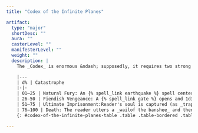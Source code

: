 ```yaml
---
title: "Codex of the Infinite Planes"

artifact:
  type: "major"
  shortDesc: ""
  aura: ""
  casterLevel: ""
  manifesterLevel: ""
  weight: ""
  description: |
    The _Codex_ is enormous &ndash; supposedly, it requires two strong men to lift it. No matter how many pages are turned, another always remains. Anyone opening the _Codex_ for the first time is utterly annihilated, as with a {% spell_link destruction %} spell (Fortitude DC 30 for only 10d6 damage). Those who survive can peruse its pages and learn its powers, though not without risk. Each day spent studying the _Codex_ allows the reader to make a Spellcraft check (DC 50) to learn one of its powers (choose the power learned randomly; add a +1 circumstance bonus on the check per additional day spent reading until a power is learned). However, each day of study also forces the reader to make a Will save (DC 30 + 1 per day of study) to avoid being driven insane (as the {% spell_link insanity %} spell). The powers of the _Codex of the Infinite Planes_ are as follows: _astral projection, banishment, elemental swarm, gate, greater planar ally, greater planar binding, plane shift_, and {% spell_link soul-bind %}. Each is usable at will by the owner of the _Codex_ (assuming that he or she has learned how to access the power). The _Codex of the Infinite Planes_ has a caster level of 30th for the purposes of all powers and catastrophes, and all saving throw DCs are 20 + spell level. Activating any power requires both a Concentration check and a Spellcraft check (DC 40 + twice the spell level of the power; the character can't take 10 on this check). Any failure on either check indicates a catastrophe befalls the user (roll on the table below for the effect). A character can only incur one catastrophe per power use, even if he or she fails both checks.

    |---
    | d% | Catastrophe
    |-|-
    | 01–25 | Natural Fury: An {% spell_link earthquake %} spell centered on the reader strikes every round for 1 minute, and anintensified _storm of vengeance_ spell is centered and targeted on thereader.
    | 26–50 | Fiendish Vengeance: A {% spell_link gate %} opens and 1d3+1 balor demons, pit fiends, or similar evil outsidersimmediately step through and attempt to destroy the owner of the _Codex_.
    | 51–75 | Ultimate Imprisonment:Reader's soul is captured (as _trap the soul_; no save allowed) in arandom gem somewhere on the plane while his or her body is entombed beneaththe earth (as {% spell_link imprisonment %}).
    | 76–100 | Death: The reader utters a _wailof the banshee_ and then is subject to a {% spell_link destruction %} spell. Thisrepeats every round for 10 rounds until the reader is dead.
    {: #codex-of-the-infinite-planes-table .table .table-bordered .table-hover .table-striped data-caption="Table: Codex of the Infinite Planes" }

---
```


